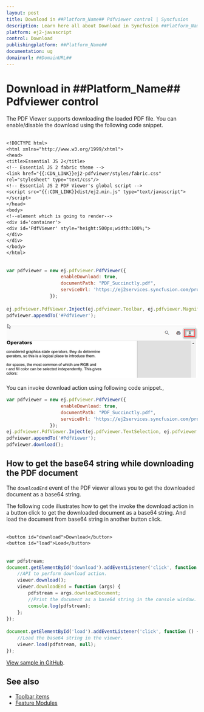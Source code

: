 ```yaml
---
layout: post
title: Download in ##Platform_Name## Pdfviewer control | Syncfusion
description: Learn here all about Download in Syncfusion ##Platform_Name## Pdfviewer control of Syncfusion Essential JS 2 and more.
platform: ej2-javascript
control: Download 
publishingplatform: ##Platform_Name##
documentation: ug
domainurl: ##DomainURL##
---
```

# Download in ##Platform_Name## Pdfviewer control

The PDF Viewer supports downloading the loaded PDF file. You can enable/disable the download using the following code snippet.

```

<!DOCTYPE html>
<html xmlns="http://www.w3.org/1999/xhtml">
<head>
<title>Essential JS 2</title>
<!-- Essential JS 2 fabric theme -->
<link href="{{:CDN_LINK}}ej2-pdfviewer/styles/fabric.css" rel="stylesheet" type="text/css"/>
<!-- Essential JS 2 PDF Viewer's global script -->
<script src="{{:CDN_LINK}}dist/ej2.min.js" type="text/javascript"></script>
</head>
<body>
<!--element which is going to render-->
<div id='container'>
<div id='PdfViewer' style="height:500px;width:100%;">
</div>
</div>
</body>
</html>

```

```javascript

var pdfviewer = new ej.pdfviewer.PdfViewer({
                    enableDownload: true,
                    documentPath: "PDF_Succinctly.pdf",
                    serviceUrl: 'https://ej2services.syncfusion.com/production/web-services/api/pdfviewer'
                });

ej.pdfviewer.PdfViewer.Inject(ej.pdfviewer.Toolbar, ej.pdfviewer.Magnification, ej.pdfviewer.LinkAnnotation,ej.pdfviewer.ThumbnailView, ej.pdfviewer.BookmarkView, ej.pdfviewer.TextSelection, ej.pdfviewer.TextSearch, ej.pdfviewer.Navigation, ej.pdfviewer.Print);
pdfviewer.appendTo('#PdfViewer');

```

![Alt text](../images/download.png)

You can invoke download action using following code snippet.,

```javascript
var pdfviewer = new ej.pdfviewer.PdfViewer({
                    enableDownload: true,
                    documentPath: "PDF_Succinctly.pdf",
                    serviceUrl: 'https://ej2services.syncfusion.com/production/web-services/api/pdfviewer'
                });
ej.pdfviewer.PdfViewer.Inject(ej.pdfviewer.TextSelection, ej.pdfviewer.TextSearch, ej.pdfviewer.Navigation,ej.pdfviewer.Print);
pdfviewer.appendTo('#PdfViewer');
pdfviewer.download();
```

## How to get the base64 string while downloading the PDF document

The `downloadEnd` event of the PDF viewer allows you to get the downloaded document as a base64 string.

The following code illustrates how to get the invoke the download action in a button click to get the downloaded document as a base64 string. And load the document from base64 string in another button click.

```

<button id="download">Download</button>
<button id="load">Load</button>

```

```ts

var pdfstream;
document.getElementById('download').addEventListener('click', function () {
    //API to perform download action.
    viewer.download();
    viewer.downloadEnd = function (args) {
        pdfstream = args.downloadDocument;
        //Print the document as a base64 string in the console window.
        console.log(pdfstream);
    };
});

document.getElementById('load').addEventListener('click', function () {
    //Load the base64 string in the viewer.
    viewer.load(pdfstream, null);
});

```

[View sample in GitHub](https://github.com/SyncfusionExamples/javascript-pdf-viewer-examples/tree/master/Download/Get%20the%20base64%20string%20while%20downloading).

## See also

* [Toolbar items](./toolbar)
* [Feature Modules](./feature-module)